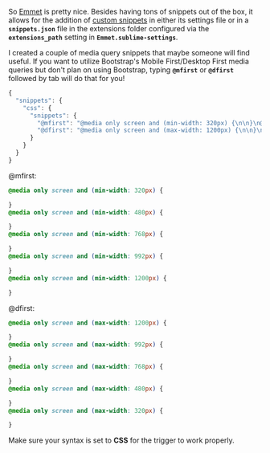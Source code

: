 So [Emmet](http://emmet.io) is pretty nice. Besides having tons of snippets out of the box, it allows for the addition of [custom snippets](http://docs.emmet.io/customization/snippets/) in either its settings file or in a **`snippets.json`** file in the extensions folder configured via the **`extensions_path`** setting in **`Emmet.sublime-settings`**.

I created a couple of media query snippets that maybe someone will find useful. If you want to utilize Bootstrap's Mobile First/Desktop First media queries but don't plan on using Bootstrap, typing **`@mfirst`** or **`@dfirst`** followed by tab will do that for you!

``` js
{
  "snippets": {
    "css": {
      "snippets": {
        "@mfirst": "@media only screen and (min-width: 320px) {\n\n}\n@media only screen and (min-width: 480px) {\n\n}\n@media only screen and (min-width: 768px) {\n\n}\n@media only screen and (min-width: 992px) {\n\n}\n@media only screen and (min-width: 1200px) {\n\n}\n",
        "@dfirst": "@media only screen and (max-width: 1200px) {\n\n}\n@media only screen and (max-width: 992px) {\n\n}\n@media only screen and (max-width: 768px) {\n\n}\n@media only screen and (max-width: 480px) {\n\n}\n@media only screen and (max-width: 320px) {\n\n}\n"
      }
    }
  }
}
```

@mfirst:

``` css
@media only screen and (min-width: 320px) {

}
@media only screen and (min-width: 480px) {

}
@media only screen and (min-width: 768px) {

}
@media only screen and (min-width: 992px) {

}
@media only screen and (min-width: 1200px) {

}
```

@dfirst:

``` css
@media only screen and (max-width: 1200px) {

}
@media only screen and (max-width: 992px) {

}
@media only screen and (max-width: 768px) {

}
@media only screen and (max-width: 480px) {

}
@media only screen and (max-width: 320px) {

}
```

Make sure your syntax is set to **CSS** for the trigger to work properly.